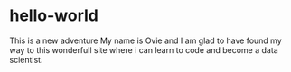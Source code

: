 # hello-world
This is a new adventure
My name is Ovie and I am glad to have found my way to this wonderfull site where i can learn to code and become a data scientist. 
